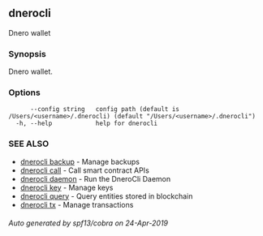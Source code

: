 ## dnerocli

Dnero wallet

### Synopsis

Dnero wallet.

### Options

```
      --config string   config path (default is /Users/<username>/.dnerocli) (default "/Users/<username>/.dnerocli")
  -h, --help            help for dnerocli
```

### SEE ALSO

* [dnerocli backup](dnerocli_backup.md)	 - Manage backups
* [dnerocli call](dnerocli_call.md)	 - Call smart contract APIs
* [dnerocli daemon](dnerocli_daemon.md)	 - Run the DneroCli Daemon
* [dnerocli key](dnerocli_key.md)	 - Manage keys
* [dnerocli query](dnerocli_query.md)	 - Query entities stored in blockchain
* [dnerocli tx](dnerocli_tx.md)	 - Manage transactions

###### Auto generated by spf13/cobra on 24-Apr-2019
